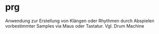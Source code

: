 # prg
Anwendung zur Erstellung von Klängen oder Rhythmen durch Abspielen vorbestimmter Samples via Maus oder Tastatur. Vgl. Drum Machine
